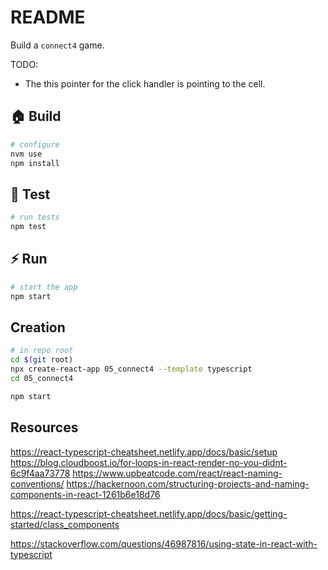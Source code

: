 # README

Build a `connect4` game.  

TODO:

* The this pointer for the click handler is pointing to the cell.  

## 🏠 Build

```sh
# configure
nvm use
npm install
```

## 🧪 Test

```sh
# run tests
npm test
```

## ⚡️ Run

```sh
# start the app
npm start
```

## Creation

```sh
# in repo root
cd $(git root)
npx create-react-app 05_connect4 --template typescript
cd 05_connect4

npm start  
```

## Resources

https://react-typescript-cheatsheet.netlify.app/docs/basic/setup
https://blog.cloudboost.io/for-loops-in-react-render-no-you-didnt-6c9f4aa73778
https://www.upbeatcode.com/react/react-naming-conventions/
https://hackernoon.com/structuring-projects-and-naming-components-in-react-1261b6e18d76

https://react-typescript-cheatsheet.netlify.app/docs/basic/getting-started/class_components

https://stackoverflow.com/questions/46987816/using-state-in-react-with-typescript

